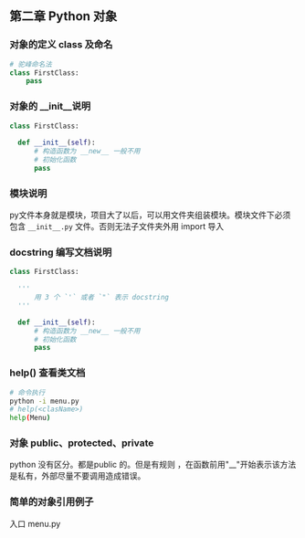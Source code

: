 ## 第二章 Python 对象

### 对象的定义 class 及命名
    
```python
# 驼峰命名法
class FirstClass:
    pass
```
    
### 对象的 __init__说明

```python
class FirstClass:
    
  def __init__(self):
      # 构造函数为 __new__ 一般不用
      # 初始化函数
      pass
```

### 模块说明
py文件本身就是模块，项目大了以后，可以用文件夹组装模块。模块文件下必须包含 `__init__.py` 文件。否则无法子文件夹外用 import 导入

### docstring 编写文档说明

```python
class FirstClass:
  
  '''
      用 3 个 `'` 或者 `"` 表示 docstring
  '''

  def __init__(self):
      # 构造函数为 __new__ 一般不用
      # 初始化函数
      pass
```

### help(<className>) 查看类文档

```bash
# 命令执行
python -i menu.py
# help(<clasName>)
help(Menu)
```
### 对象 public、protected、private 
python 没有区分。都是public 的。但是有规则 ，在函数前用"__"开始表示该方法是私有，外部尽量不要调用造成错误。

### 简单的对象引用例子  
入口 menu.py
